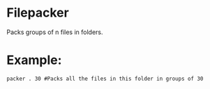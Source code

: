# Filepacker
Packs groups of n files in folders.

# Example:

`packer . 30 #Packs all the files in this folder in groups of 30` 
